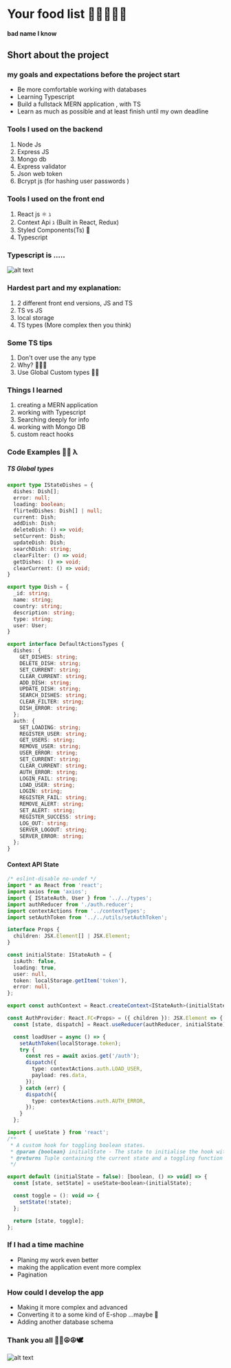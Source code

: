 # Your food list 🥥🥐🍔🍕🍌
#### bad name I know <!--.element: class="fragment" data-fragment-index="1"-->


## Short about the project


### my goals and expectations before the project start
- Be more comfortable working with databases <!--.element: class="fragment" data-fragment-index="1"-->
- Learning Typescript  <!--.element: class="fragment" data-fragment-index="2"-->
- Build a fullstack MERN application , with TS <!--.element: class="fragment" data-fragment-index="3"-->
- Learn as much as possible and at least finish until my own deadline <!--.element: class="fragment" data-fragment-index="4"-->



### Tools I used on the backend
1. Node Js <!--.element: class="fragment" data-fragment-index="1"-->
2. Express JS <!--.element: class="fragment" data-fragment-index="2"-->
3. Mongo db <!--.element: class="fragment" data-fragment-index="3"-->
4. Express validator <!--.element: class="fragment" data-fragment-index="4"-->
5. Json web token <!--.element: class="fragment" data-fragment-index="5"-->
6. Bcrypt js (for hashing user passwords ) <!--.element: class="fragment" data-fragment-index="6"-->


### Tools I used on the front end
1. React js ⚛️ ℷ <!--.element: class="fragment" data-fragment-index="1"-->
2. Context Api ℷ (Built in React, Redux) <!--.element: class="fragment" data-fragment-index="2"-->
3. Styled Components(Ts) 🥇 <!--.element: class="fragment" data-fragment-index="3"-->
4. Typescript <!--.element: class="fragment" data-fragment-index="4"-->


### Typescript is .....
![alt text](https://media.giphy.com/media/11ISwbgCxEzMyY/giphy.gif "Logo Title Text 1")



### Hardest part and my explanation:
1.  2 different front end versions, JS and TS <!--.element: class="fragment" data-fragment-index="1"-->
2. TS vs JS <!--.element: class="fragment" data-fragment-index="2"-->
3. local storage  <!--.element: class="fragment" data-fragment-index="3"-->
4. TS types (More complex then you think) <!--.element: class="fragment" data-fragment-index="4"-->



### Some TS tips
1. Don't over use the any type <!--.element: class="fragment" data-fragment-index="1"-->
2. Why? 🤷🏿‍♂️ <!--.element: class="fragment" data-fragment-index="2"-->
3. Use Global Custom types 💪🏻 <!--.element: class="fragment" data-fragment-index="3"-->


### Things I learned
1. creating a MERN application <!--.element: class="fragment" data-fragment-index="1"-->
2. working with Typescript <!--.element: class="fragment" data-fragment-index="2"-->
3. Searching deeply for info <!--.element: class="fragment" data-fragment-index="3"-->
4. working with Mongo DB <!--.element: class="fragment" data-fragment-index="4"-->
4. custom react hooks  <!--.element: class="fragment" data-fragment-index="5"-->


### Code Examples 🤟🏻 λ
##### TS Global types <!--.element: class="fragment" data-fragment-index="1"-->

```typescript
export type IStateDishes = {
  dishes: Dish[];
  error: null;
  loading: boolean;
  flirtedDishes: Dish[] | null;
  current: Dish;
  addDish: Dish;
  deleteDish: () => void;
  setCurrent: Dish;
  updateDish: Dish;
  searchDish: string;
  clearFilter: () => void;
  getDishes: () => void;
  clearCurrent: () => void;
}
```


```typescript
export type Dish = {
  _id: string;
  name: string;
  country: string;
  description: string;
  type: string;
  user: User;
}
```


```typescript
export interface DefaultActionsTypes {
  dishes: {
    GET_DISHES: string;
    DELETE_DISH: string;
    SET_CURRENT: string;
    CLEAR_CURRENT: string;
    ADD_DISH: string;
    UPDATE_DISH: string;
    SEARCH_DISHES: string;
    CLEAR_FILTER: string;
    DISH_ERROR: string;
  };
  auth: {
    SET_LOADING: string;
    REGISTER_USER: string;
    GET_USERS: string;
    REMOVE_USER: string;
    USER_ERROR: string;
    SET_CURRENT: string;
    CLEAR_CURRENT: string;
    AUTH_ERROR: string;
    LOGIN_FAIL: string;
    LOAD_USER: string;
    LOGIN: string;
    REGISTER_FAIL: string;
    REMOVE_ALERT: string;
    SET_ALERT: string;
    REGISTER_SUCCESS: string;
    LOG_OUT: string;
    SERVER_LOGOUT: string;
    SERVER_ERROR: string;
  };
}
```


#### Context API State

```typescript
/* eslint-disable no-undef */
import * as React from 'react';
import axios from 'axios';
import { IStateAuth, User } from '../../types';
import authReducer from './auth.reducer';
import contextActions from '../contextTypes';
import setAuthToken from '../../utils/setAuthToken';

interface Props {
  children: JSX.Element[] | JSX.Element;
}

const initialState: IStateAuth = {
  isAuth: false,
  loading: true,
  user: null,
  token: localStorage.getItem('token'),
  error: null,
};

export const authContext = React.createContext<IStateAuth>(initialState);

const AuthProvider: React.FC<Props> = ({ children }): JSX.Element => {
  const [state, dispatch] = React.useReducer(authReducer, initialState);

  const loadUser = async () => {
    setAuthToken(localStorage.token);
    try {
      const res = await axios.get('/auth');
      dispatch({
        type: contextActions.auth.LOAD_USER,
        payload: res.data,
      });
    } catch (err) {
      dispatch({
        type: contextActions.auth.AUTH_ERROR,
      });
    }
  };

```



```javascript
import { useState } from 'react';
/**
 * A custom hook for toggling boolean states.
 * @param {boolean} initialState - The state to initialise the hook with.
 * @returns Tuple containing the current state and a toggling function
 */

export default (initialState = false): [boolean, () => void] => {
  const [state, setState] = useState<boolean>(initialState);

  const toggle = (): void => {
    setState(!state);
  };

  return [state, toggle];
};
```



### If I had a time machine
- Planing my work even better <!--.element: class="fragment" data-fragment-index="1"-->
- making the application event more complex <!--.element: class="fragment" data-fragment-index="2"-->
- Pagination <!--.element: class="fragment" data-fragment-index="3"-->



### How could I develop the app
- Making it more complex and advanced <!--.element: class="fragment" data-fragment-index="1"-->
- Converting it to a some kind of E-shop ...maybe 🤨 <!--.element: class="fragment" data-fragment-index="2"-->
- Adding another database schema  <!--.element: class="fragment" data-fragment-index="3"-->


### Thank you all ✌🏼☮️☮🕊
![alt text](https://media.giphy.com/media/3oKIPf1BaBDILVxbYA/giphy.gif "Done")

